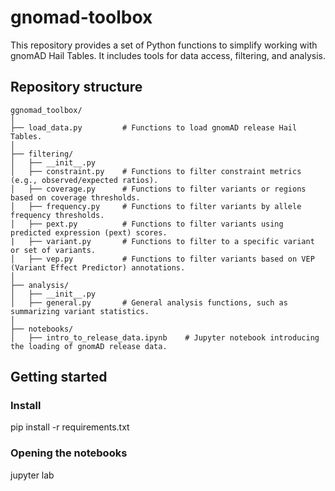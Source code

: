 # gnomad-toolbox
This repository provides a set of Python functions to simplify working with gnomAD Hail Tables. It includes tools for data access, filtering, and analysis.

## Repository structure
```
ggnomad_toolbox/
│
├── load_data.py         # Functions to load gnomAD release Hail Tables.
│
├── filtering/
│   ├── __init__.py
│   ├── constraint.py    # Functions to filter constraint metrics (e.g., observed/expected ratios).
│   ├── coverage.py      # Functions to filter variants or regions based on coverage thresholds.
│   ├── frequency.py     # Functions to filter variants by allele frequency thresholds.
│   ├── pext.py          # Functions to filter variants using predicted expression (pext) scores.
|   ├── variant.py       # Functions to filter to a specific variant or set of variants.
│   ├── vep.py           # Functions to filter variants based on VEP (Variant Effect Predictor) annotations.
│
├── analysis/
│   ├── __init__.py
│   ├── general.py       # General analysis functions, such as summarizing variant statistics.
│
├── notebooks/
│   ├── intro_to_release_data.ipynb    # Jupyter notebook introducing the loading of gnomAD release data.
```

## Getting started
### Install
pip install -r requirements.txt

### Opening the notebooks
jupyter lab
